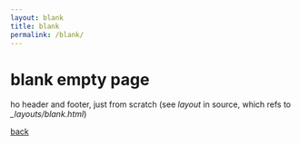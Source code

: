 ```yaml
---
layout: blank
title: blank
permalink: /blank/
---
```


# blank empty page

ho header and footer, just from scratch (see *layout* in source, which refs to *_layouts/blank.html*)

<a href="javascript: history.back();">back</a>



